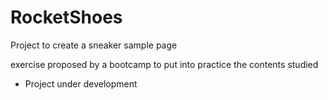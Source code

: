 # RocketShoes
Project to create a sneaker sample page

exercise proposed by a bootcamp to put into practice the contents studied

* Project under development
